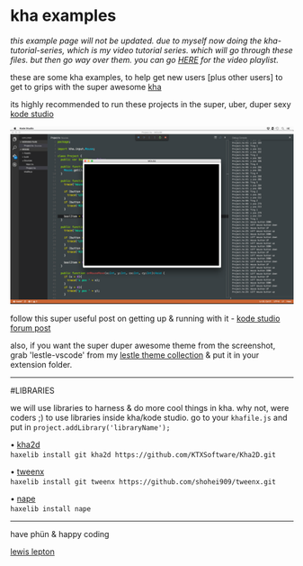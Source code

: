 # kha examples

*this example page will not be updated. due to myself now doing the kha-tutorial-series, which is my video tutorial series. which will go through these files. but then go way over them. you can go [HERE](https://www.youtube.com/playlist?list=PL4neAtv21WOmmR5mKb7TQvEQHpMh1h0po) for the video playlist.*

these are some kha examples, to help get new users [plus other users] to get to grips with the super awesome [kha](https://github.com/KTXSoftware/Kha)

its highly recommended to run these projects in the super, uber, duper sexy [kode studio](https://github.com/KTXSoftware/KodeStudio/releases)

![kodestudio](ks.png)

follow this super useful post on getting up & running with it - [kode studio forum post](http://kode.tech/kode-studio-16-1/)

also, if you want the super duper awesome theme from the screenshot, grab 'lestle-vscode' from my [lestle theme collection](https://github.com/lewislepton/lestle-theme-collection) & put it in your extension folder.

------

#LIBRARIES

we will use libraries to harness & do more cool things in kha. why not, were coders ;)
to use libraries inside kha/kode studio. go to your `khafile.js` and put in `project.addLibrary('libraryName');`

• [kha2d](https://github.com/KTXSoftware/Kha2D)<br>
`haxelib install git kha2d https://github.com/KTXSoftware/Kha2D.git`

• [tweenx](http://tweenx.spheresofa.net/en.html)<br>
`haxelib install git tweenx https://github.com/shohei909/tweenx.git`

• [nape](http://napephys.com)<br>
`haxelib install nape`

------

have phün & happy coding

[lewis lepton](http://lewislepton.com)